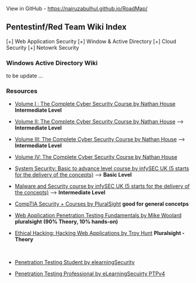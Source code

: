 View in GitHub - https://nairuzabulhul.github.io/RoadMap/

## Pentestinf/Red Team Wiki Index 
[+] Web Application Security 
[+] Window & Active Directory 
[+] Cloud Security
[+] Netowrk Security


### Windows Active Directory Wiki



to be update ...

### Resources

- [ Volume I : The Complete Cyber Security Course by Nathan House](https://www.udemy.com/the-complete-internet-security-privacy-course-volume-1/) __Intermediate Level__ 


- [ Volume II: The Complete Cyber Security Course by Nathan House](https://www.udemy.com/network-security-course/) --> __Intermediate Level__  

- [Volume III: The Complete Cyber Security Course by Nathan House](https://www.udemy.com/the-complete-cyber-security-course-anonymous-browsing/)  --> __Intermediate Level__    

- [Volume  IV: The Complete Cyber Security Course by Nathan House](https://www.udemy.com/network-security-course/)


- [System Security: Basic to advance level course by infySEC UK (5 starts for the delivery of the concepts)](https://www.udemy.com/sys-hacking/) --> __Basic Level__           


- [ Malware and Security course by infySEC UK (5 starts for the delivery of the concepts)](https://www.udemy.com/malwares/) --> __Intermediate Level__


- [CompTIA Security + Courses by PluralSight](https://www.pluralsight.com/paths/comptia-security-plus) __good for general concetps__ 


      
 - [Web Application Penetration Testing Fundamentals by Mike Woolard](https://app.pluralsight.com/library/courses/web-app-pentesting-fundamentals/table-of-contents) __pluralsight__ __(90% Theory, 10% hands-on)__  


- [Ethical Hacking: Hacking Web Applications by Troy Hunt](https://app.pluralsight.com/library/courses/ethical-hacking-web-applications/table-of-contents) __Pluralsight - Theory__  

&nbsp;


- [Penetration Testing Student by elearningSecurity ](https://www.elearnsecurity.com/course/penetration_testing_student/)


- [Penetration Testing Professional by eLearningSecuirty PTPv4](https://www.elearnsecurity.com/course/penetration_testing/)



